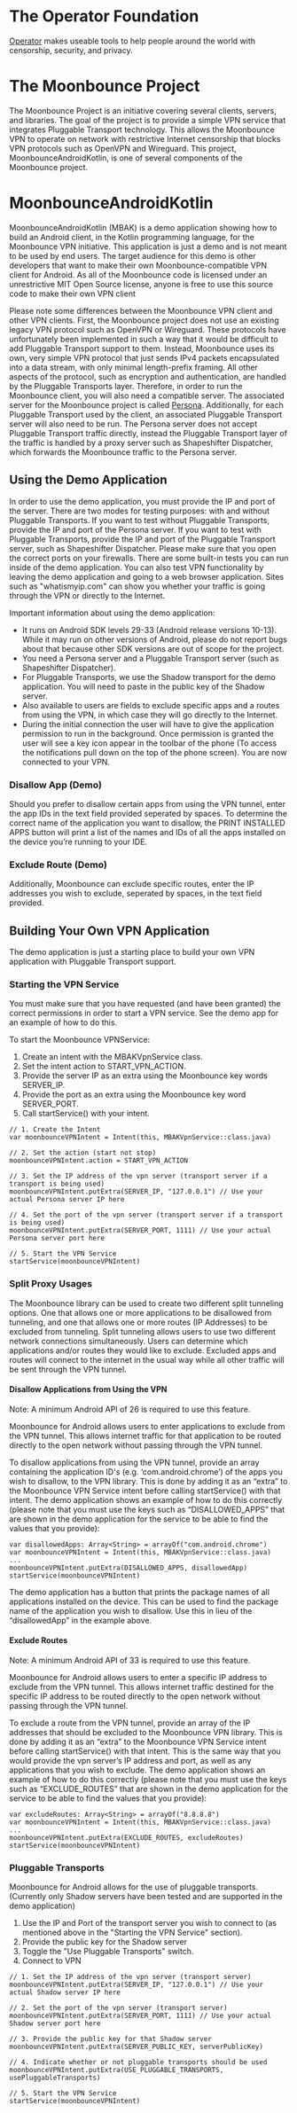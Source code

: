 # The Operator Foundation

[Operator](https://operatorfoundation.org) makes useable tools to help people around the world with censorship, security, and privacy.

# The Moonbounce Project
The Moonbounce Project is an initiative covering several clients, servers, and libraries. The goal of the project is to provide a simple VPN service that integrates
Pluggable Transport technology. This allows the Moonbounce VPN to operate on network with restrictive Internet censorship that blocks VPN protocols such as OpenVPN
and Wireguard. This project, MoonbounceAndroidKotlin, is one of several components of the Moonbounce project.

# MoonbounceAndroidKotlin
MoonbounceAndroidKotlin (MBAK) is a demo application showing how to build an Android client, in the Kotlin programming language, for the Moonbounce VPN initiative.
This application is just a demo and is not meant to be used by end users. The target audience for this demo is other developers that want to make their own Moonbounce-compatible
VPN client for Android. As all of the Moonbounce code is licensed under an unrestrictive MIT Open Source license, anyone is free to use this source code to make their
own VPN client

Please note some differences between the Moonbounce VPN client and other VPN clients. First, the Moonbounce project does not use an existing legacy VPN
protocol such as OpenVPN or Wireguard. These protocols have unfortunately been implemented in such a way that it would be difficult to add Pluggable Transport support to them.
Instead, Moonbounce uses its own, very simple VPN protocol that just sends IPv4 packets encapsulated into a data stream, with only minimal length-prefix framing. All
other aspects of the protocol, such as encryption and authentication, are handled by the Pluggable Transports layer. Therefore, in order to run the Moonbounce client, you will
also need a compatible server. The associated server for the Moonbounce project is called [Persona](https://github.com/OperatorFoundation/Persona.git). Additionally, for each Pluggable
Transport used by the client, an associated Pluggable Transport server will also need to be run. The Persona server does not accept Pluggable Transport traffic directly, instead
the Pluggable Transport layer of the traffic is handled by a proxy server such as Shapeshifter Dispatcher, which forwards the Moonbounce traffic to the Persona server. 

## Using the Demo Application

In order to use the demo application, you must provide the IP and port of the server. There are two modes for testing purposes: with and without Pluggable Transports. If you want to test
without Pluggable Transports, provide the IP and port of the Persona server. If you want to test with Pluggable Transports, provide the IP and port of the Pluggable Transport server, such
as Shapeshifter Dispatcher. Please make sure that you open the correct ports on your firewalls. There are some built-in tests you can run inside of the demo application. You can also test
VPN functionality by leaving the demo application and going to a web browser application. Sites such as "whatismyip.com" can show you whether your traffic is going through the VPN or
directly to the Internet.

Important information about using the demo application:
- It runs on Android SDK levels 29-33 (Android release versions 10-13). While it may run on other versions of Android, please do not report bugs about that because other SDK versions are out of scope for the project.
- You need a Persona server and a Pluggable Transport server (such as Shapeshifter Dispatcher).
- For Pluggable Transports, we use the Shadow transport for the demo application. You will need to paste in the public key of the Shadow server.
- Also available to users are fields to exclude specific apps and a routes from using the VPN, in which case they will go directly to the Internet.
- During the initial connection the user will have to give the application permission to run in the background. Once permission is granted the user will see a key icon appear in the toolbar of the phone (To access the notifications pull down on the top of the phone screen). You are now connected to your VPN.

### Disallow App (Demo)

Should you prefer to disallow certain apps from using the VPN tunnel, enter the app IDs in the text field provided seperated by spaces. To determine the correct name of the application you want to disallow, the PRINT INSTALLED APPS button will print a list of the names and IDs of all the apps installed on the device you’re running to your IDE.

### Exclude Route (Demo)

Additionally, Moonbounce can exclude specific routes, enter the IP addresses you wish to exclude, seperated by spaces, in the text field provided.

## Building Your Own VPN Application

The demo application is just a starting place to build your own VPN application with Pluggable Transport support.

### Starting the VPN Service

You must make sure that you have requested (and have been granted) the correct permissions in order to start a VPN service. See the demo app for an example of how to do this.

To start the Moonbounce VPNService:

1) Create an intent with the MBAKVpnService class.
2) Set the intent action to START_VPN_ACTION.
3) Provide the server IP as an extra using the Moonbounce key words SERVER_IP.
4) Provide the port as an extra using the Moonbounce key word SERVER_PORT.
5) Call startService() with your intent.

```
// 1. Create the Intent
var moonbounceVPNIntent = Intent(this, MBAKVpnService::class.java)

// 2. Set the action (start not stop)
moonbounceVPNIntent.action = START_VPN_ACTION

// 3. Set the IP address of the vpn server (transport server if a transport is being used)
moonbounceVPNIntent.putExtra(SERVER_IP, "127.0.0.1") // Use your actual Persona server IP here

// 4. Set the port of the vpn server (transport server if a transport is being used)
moonbounceVPNIntent.putExtra(SERVER_PORT, 1111) // Use your actual Persona server port here

// 5. Start the VPN Service
startService(moonbounceVPNIntent)
```

### Split Proxy Usages

The Moonbounce library can be used to create two different split tunneling options. One that allows one or more applications to be disallowed from tunneling, and one that allows one or more routes (IP Addresses) to be excluded from tunneling. Split tunneling allows users to use two different network connections simultaneously. Users can determine which applications and/or routes they would like to exclude. Excluded apps and routes will connect to the internet in the usual way while all other traffic will be sent through the VPN tunnel. 

#### Disallow Applications from Using the VPN

Note: A minimum Android API of 26 is required to use this feature.

Moonbounce for Android allows users to enter applications to exclude from the VPN tunnel. This allows internet traffic for that application to be routed directly to the open network without passing through the VPN tunnel. 

To disallow applications from using the VPN tunnel, provide an array containing the application ID's (e.g. ‘com.android.chrome’) of the apps you wish to disallow, to the VPN library. This is done by adding it as an “extra” to the Moonbounce VPN Service intent before calling startService() with that intent. The demo application shows an example of how to do this correctly (please note that you must use the keys such as “DISALLOWED_APPS” that are shown in the demo application for the service to be able to find the values that you provide):

```
var disallowedApps: Array<String> = arrayOf("com.android.chrome")
var moonbounceVPNIntent = Intent(this, MBAKVpnService::class.java)
...
moonbounceVPNIntent.putExtra(DISALLOWED_APPS, disallowedApp)
startService(moonbounceVPNIntent)
```

The demo application has a button that prints the package names of all applications installed on the device. This can be used to find the package name of the application you wish to disallow. Use this in lieu of the “disallowedApp” in the example above.

#### Exclude Routes

Note: A minimum Android API of 33 is required to use this feature.

Moonbounce for Android allows users to enter a specific IP address to exclude from the VPN tunnel. This allows internet traffic destined for the specific IP address to be routed directly to the open network without passing through the VPN tunnel. 

To exclude a route from the VPN tunnel, provide an array of the IP addresses that should be excluded to the Moonbounce VPN library. This is done by adding it as an “extra” to the Moonbounce VPN Service intent before calling startService() with that intent. This is the same way that you would provide the vpn server’s IP address and port, as well as any applications that you wish to exclude. The demo application shows an example of how to do this correctly (please note that you must use the keys such as “EXCLUDE_ROUTES” that are shown in the demo application for the service to be able to find the values that you provide):

 ```
var excludeRoutes: Array<String> = arrayOf("8.8.8.8")
var moonbounceVPNIntent = Intent(this, MBAKVpnService::class.java)
...
moonbounceVPNIntent.putExtra(EXCLUDE_ROUTES, excludeRoutes)
startService(moonbounceVPNIntent)
```

### Pluggable Transports

Moonbounce for Android allows for the use of pluggable transports. (Currently only Shadow servers have been tested and are supported in the demo application)
1) Use the IP and Port of the transport server you wish to connect to (as mentioned above in the "Starting the VPN Service" section).
2) Provide the public key for the Shadow server
3) Toggle the "Use Pluggable Transports" switch.
4) Connect to VPN

```
// 1. Set the IP address of the vpn server (transport server)
moonbounceVPNIntent.putExtra(SERVER_IP, "127.0.0.1") // Use your actual Shadow server IP here

// 2. Set the port of the vpn server (transport server)
moonbounceVPNIntent.putExtra(SERVER_PORT, 1111) // Use your actual Shadow server port here

// 3. Provide the public key for that Shadow server
moonbounceVPNIntent.putExtra(SERVER_PUBLIC_KEY, serverPublicKey)

// 4. Indicate whether or not pluggable transports should be used
moonbounceVPNIntent.putExtra(USE_PLUGGABLE_TRANSPORTS, usePluggableTransports)

// 5. Start the VPN Service
startService(moonbounceVPNIntent)
```

